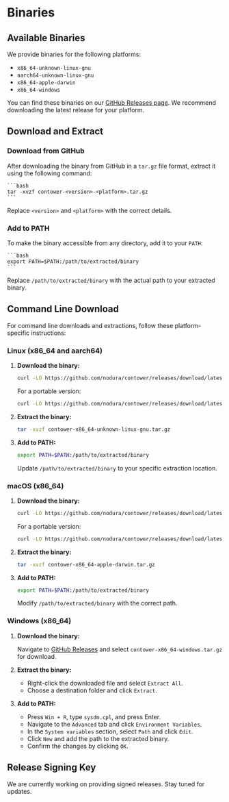 # Binaries

## Available Binaries

We provide binaries for the following platforms:

-   `x86_64-unknown-linux-gnu`
-   `aarch64-unknown-linux-gnu`
-   `x86_64-apple-darwin`
-   `x86_64-windows`

You can find these binaries on our [GitHub Releases page](https://github.com/nodura/contower/releases). We recommend downloading the latest release for your platform.

## Download and Extract

### Download from GitHub

After downloading the binary from GitHub in a `tar.gz` file format, extract it using the following command:

    ```bash
    tar -xvzf contower-<version>-<platform>.tar.gz
    ```

Replace `<version>` and `<platform>` with the correct details.

### Add to PATH

To make the binary accessible from any directory, add it to your `PATH`:

    ```bash
    export PATH=$PATH:/path/to/extracted/binary
    ```

Replace `/path/to/extracted/binary` with the actual path to your extracted binary.

## Command Line Download

For command line downloads and extractions, follow these platform-specific instructions:

### Linux (x86_64 and aarch64)

1. **Download the binary:**
    ```bash
    curl -LO https://github.com/nodura/contower/releases/download/latest/contower-x86_64-unknown-linux-gnu.tar.gz
    ```
    For a portable version:
    ```bash
    curl -LO https://github.com/nodura/contower/releases/download/latest/contower-x86_64-unknown-linux-gnu-portable.tar.gz
    ```
2. **Extract the binary:**
    ```bash
    tar -xvzf contower-x86_64-unknown-linux-gnu.tar.gz
    ```
3. **Add to PATH:**
    ```bash
    export PATH=$PATH:/path/to/extracted/binary
    ```
    Update `/path/to/extracted/binary` to your specific extraction location.

### macOS (x86_64)

1. **Download the binary:**
    ```bash
    curl -LO https://github.com/nodura/contower/releases/download/latest/contower-x86_64-apple-darwin.tar.gz
    ```
    For a portable version:
    ```bash
    curl -LO https://github.com/nodura/contower/releases/download/latest/contower-x86_64-apple-darwin-portable.tar.gz
    ```
2. **Extract the binary:**
    ```bash
    tar -xvzf contower-x86_64-apple-darwin.tar.gz
    ```
3. **Add to PATH:**
    ```bash
    export PATH=$PATH:/path/to/extracted/binary
    ```
    Modify `/path/to/extracted/binary` with the correct path.

### Windows (x86_64)

1. **Download the binary:**

    Navigate to [GitHub Releases](https://github.com/nodura/contower/releases) and select `contower-x86_64-windows.tar.gz` for download.

2. **Extract the binary:**

    - Right-click the downloaded file and select `Extract All`.
    - Choose a destination folder and click `Extract`.

3. **Add to PATH:**

    - Press `Win + R`, type `sysdm.cpl`, and press Enter.
    - Navigate to the `Advanced` tab and click `Environment Variables`.
    - In the `System variables` section, select `Path` and click `Edit`.
    - Click `New` and add the path to the extracted binary.
    - Confirm the changes by clicking `OK`.

## Release Signing Key

<!-- TODO: Add release signing key -->

We are currently working on providing signed releases. Stay tuned for updates.
